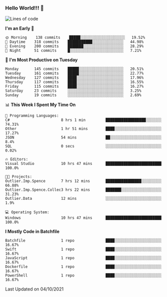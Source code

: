 ### Hello World!!! 👋

<!--
**kekotek/kekotek** is a ✨ _special_ ✨ repository because its `README.md` (this file) appears on your GitHub profile.

Here are some ideas to get you started:

- 🔭 I’m currently working on ...
- 🌱 I’m currently learning ...
- 👯 I’m looking to collaborate on ...
- 🤔 I’m looking for help with ...
- 💬 Ask me about ...
- 📫 How to reach me: ...
- 😄 Pronouns: ...
- ⚡ Fun fact: ...
-->

<!--START_SECTION:waka-->
![Lines of code](https://img.shields.io/badge/From%20Hello%20World%20I%27ve%20Written-18753%20lines%20of%20code-blue)

**I'm an Early 🐤** 

```text
🌞 Morning    138 commits    █████░░░░░░░░░░░░░░░░░░░░   19.52% 
🌆 Daytime    318 commits    ███████████░░░░░░░░░░░░░░   44.98% 
🌃 Evening    200 commits    ███████░░░░░░░░░░░░░░░░░░   28.29% 
🌙 Night      51 commits     █░░░░░░░░░░░░░░░░░░░░░░░░   7.21%

```
📅 **I'm Most Productive on Tuesday** 

```text
Monday       145 commits    █████░░░░░░░░░░░░░░░░░░░░   20.51% 
Tuesday      161 commits    █████░░░░░░░░░░░░░░░░░░░░   22.77% 
Wednesday    127 commits    ████░░░░░░░░░░░░░░░░░░░░░   17.96% 
Thursday     117 commits    ████░░░░░░░░░░░░░░░░░░░░░   16.55% 
Friday       115 commits    ████░░░░░░░░░░░░░░░░░░░░░   16.27% 
Saturday     23 commits     ░░░░░░░░░░░░░░░░░░░░░░░░░   3.25% 
Sunday       19 commits     ░░░░░░░░░░░░░░░░░░░░░░░░░   2.69%

```


📊 **This Week I Spent My Time On** 

```text
💬 Programming Languages: 
C#                       8 hrs 1 min         ██████████████████░░░░░░░   74.31% 
Other                    1 hr 51 mins        ████░░░░░░░░░░░░░░░░░░░░░   17.27% 
JSON                     54 mins             ██░░░░░░░░░░░░░░░░░░░░░░░   8.4% 
SQL                      0 secs              ░░░░░░░░░░░░░░░░░░░░░░░░░   0.02%

🔥 Editors: 
Visual Studio            10 hrs 47 mins      █████████████████████████   100.0%

🐱‍💻 Projects: 
Outlier.Imp.Spence       7 hrs 12 mins       ████████████████░░░░░░░░░   66.88% 
Outlier.Imp.Spence.Collec3 hrs 22 mins       ███████░░░░░░░░░░░░░░░░░░   31.23% 
Outlier.Data             12 mins             ░░░░░░░░░░░░░░░░░░░░░░░░░   1.9%

💻 Operating System: 
Windows                  10 hrs 47 mins      █████████████████████████   100.0%

```

**I Mostly Code in Batchfile** 

```text
Batchfile                1 repo              ████░░░░░░░░░░░░░░░░░░░░░   16.67% 
Swift                    1 repo              ████░░░░░░░░░░░░░░░░░░░░░   16.67% 
JavaScript               1 repo              ████░░░░░░░░░░░░░░░░░░░░░   16.67% 
Dockerfile               1 repo              ████░░░░░░░░░░░░░░░░░░░░░   16.67% 
PowerShell               1 repo              ████░░░░░░░░░░░░░░░░░░░░░   16.67%

```



 Last Updated on 04/10/2021
<!--END_SECTION:waka-->

